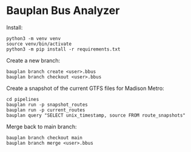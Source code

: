 # Bauplan Bus Analyzer

Install:

```
python3 -m venv venv
source venv/bin/activate
python3 -m pip install -r requirements.txt
```

Create a new branch:

```
bauplan branch create <user>.bbus
bauplan branch checkout <user>.bbus
```

Create a snapshot of the current GTFS files for Madison Metro:

```
cd pipelines
bauplan run -p snapshot_routes
bauplan run -p current_routes
bauplan query "SELECT unix_timestamp, source FROM route_snapshots"
```

Merge back to main branch:

```
bauplan branch checkout main
bauplan branch merge <user>.bbus
```

